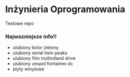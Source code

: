 # Inżynieria Oprogramowania

Testowe repo

### Najwazniejsze info!!

- ulubiony kolor zielony
- ulubiony serial twin peaks
- ulubiony film mulholland drive
- ulubiony zespol fontaines dc
- plyty winylowe
